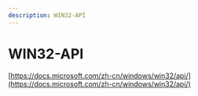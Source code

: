 ```yaml
---
description: WIN32-API
---
```


# WIN32-API

[https://docs.microsoft.com/zh-cn/windows/win32/api/](https://docs.microsoft.com/zh-cn/windows/win32/api/)
